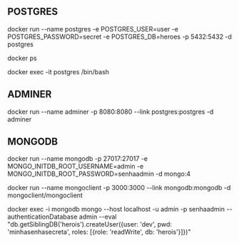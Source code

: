 ## POSTGRES
docker run --name postgres -e POSTGRES_USER=user -e POSTGRES_PASSWORD=secret -e POSTGRES_DB=heroes -p 5432:5432 -d postgres

docker ps

docker exec -it postgres /bin/bash

## ADMINER
docker run --name adminer -p 8080:8080 --link postgres:postgres -d adminer

## MONGODB
docker run --name mongodb -p 27017:27017 -e MONGO_INITDB_ROOT_USERNAME=admin -e MONGO_INITDB_ROOT_PASSWORD=senhaadmin -d mongo:4

docker run --name mongoclient -p 3000:3000 --link mongodb:mongodb -d mongoclient/mongoclient

docker exec -i mongodb mongo --host localhost -u admin -p senhaadmin --authenticationDatabase admin --eval "db.getSiblingDB('herois').createUser({user: 'dev', pwd: 'minhasenhasecreta', roles: [{role: 'readWrite', db: 'herois'}]})"